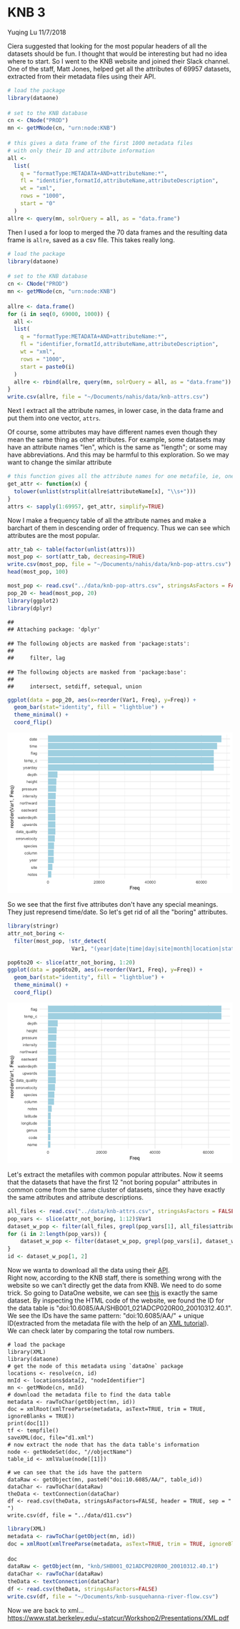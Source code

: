 KNB 3
================
Yuqing Lu
11/7/2018

Ciera suggested that looking for the most popular headers of all the datasets should be fun. I thought that would be interesting but had no idea where to start. So I went to the KNB website and joined their Slack channel. One of the staff, Matt Jones, helped get all the attributes of 69957 datasets, extracted from their metadata files using their API.

``` r
# load the package
library(dataone)

# set to the KNB database
cn <- CNode("PROD")
mn <- getMNode(cn, "urn:node:KNB")

# this gives a data frame of the first 1000 metadata files 
# with only their ID and attribute information
all <-
  list(
    q = "formatType:METADATA+AND+attributeName:*",
    fl = "identifier,formatId,attributeName,attributeDescription",
    wt = "xml",
    rows = "1000",
    start = "0"
  )
allre <- query(mn, solrQuery = all, as = "data.frame")
```

Then I used a for loop to merged the 70 data frames and the resulting data frame is `allre`, saved as a csv file. This takes really long.

``` r
# load the package
library(dataone)

# set to the KNB database
cn <- CNode("PROD")
mn <- getMNode(cn, "urn:node:KNB")

allre <- data.frame()
for (i in seq(0, 69000, 1000)) {
  all <-
  list(
    q = "formatType:METADATA+AND+attributeName:*",
    fl = "identifier,formatId,attributeName,attributeDescription",
    wt = "xml",
    rows = "1000",
    start = paste0(i)
  )
  allre <- rbind(allre, query(mn, solrQuery = all, as = "data.frame"))
}
write.csv(allre, file = "~/Documents/nahis/data/knb-attrs.csv")
```

Next I extract all the attribute names, in lower case, in the data frame and put them into one vector, `attrs`.

Of course, some attributes may have different names even though they mean the same thing as other attributes. For example, some datasets may have an attribute names "len", which is the same as "length"; or some may have abbreviations. And this may be harmful to this exploration. So we may want to change the similar attribute

``` r
# this function gives all the attribute names for one metafile, ie, one row of allre
get_attr <- function(x) {
  tolower(unlist(strsplit(allre$attributeName[x], "\\s+")))
}
attrs <- sapply(1:69957, get_attr, simplify=TRUE)
```

Now I make a frequency table of all the attribute names and make a barchart of them in descending order of frequency. Thus we can see which attributes are the most popular.

``` r
attr_tab <- table(factor(unlist(attrs)))
most_pop <- sort(attr_tab, decreasing=TRUE)
write.csv(most_pop, file = "~/Documents/nahis/data/knb-pop-attrs.csv")
head(most_pop, 100)
```

``` r
most_pop <- read.csv("../data/knb-pop-attrs.csv", stringsAsFactors = FALSE)
pop_20 <- head(most_pop, 20)
library(ggplot2)
library(dplyr)
```

    ## 
    ## Attaching package: 'dplyr'

    ## The following objects are masked from 'package:stats':
    ## 
    ##     filter, lag

    ## The following objects are masked from 'package:base':
    ## 
    ##     intersect, setdiff, setequal, union

``` r
ggplot(data = pop_20, aes(x=reorder(Var1, Freq), y=Freq)) +
  geom_bar(stat="identity", fill = "lightblue") +
  theme_minimal() +
  coord_flip()
```

![](../image/6to20-1.png)

So we see that the first five attributes don't have any special meanings. They just represend time/date. So let's get rid of all the "boring" attributes.

``` r
library(stringr)
attr_not_boring <- 
  filter(most_pop, !str_detect(
                    Var1, "(year|date|time|day|site|month|location|station)"))
```

``` r
pop6to20 <- slice(attr_not_boring, 1:20)
ggplot(data = pop6to20, aes(x=reorder(Var1, Freq), y=Freq)) +
  geom_bar(stat="identity", fill = "lightblue") +
  theme_minimal() +
  coord_flip()
```

![](../image/unnamed-chunk-7-1.png)

Let's extract the metafiles with common popular attributes. Now it seems that the datasets that have the first 12 "not boring popular" attributes in common come from the same cluster of datasets, since they have exactly the same attributes and attribute descriptions.

``` r
all_files <- read.csv("../data/knb-attrs.csv", stringsAsFactors = FALSE)
pop_vars <- slice(attr_not_boring, 1:12)$Var1
dataset_w_pop <- filter(all_files, grepl(pop_vars[1], all_files$attributeName))
for (i in 2:length(pop_vars)) {
    dataset_w_pop <- filter(dataset_w_pop, grepl(pop_vars[i], dataset_w_pop$attributeName))
}
id <- dataset_w_pop[1, 2]
```


Now we wanta to download all the data using their [API](https://github.com/DataONEorg/rdataone).  
Right now, according to the KNB staff, there is something wrong with the website so we can't directly get the data from KNB. We need to do some trick. So going to DataOne website, we can see [this](https://search.dataone.org/view/doi:10.6085/AA/SHB001_021ADCP020R00_20010312.50.1) is exactly the same dataset. By inspecting the HTML code of the website, we found the ID for the data table is "doi:10.6085/AA/SHB001_021ADCP020R00_20010312.40.1". We see the IDs have the same pattern: "doi:10.6085/AA/" + unique ID(extracted from the metadata file with the help of an [XML tutorial](https://www.stat.berkeley.edu/~statcur/Workshop2/Presentations/XML.pdf)).  
We can check later by comparing the total row numbers. 

```{r, eval = FALSE}
# load the package
library(XML)
library(dataone)
# get the node of this metadata using `dataOne` package
locations <- resolve(cn, id)
mnId <- locations$data[2, "nodeIdentifier"]
mn <- getMNode(cn, mnId)
# download the metadata file to find the data table
metadata <- rawToChar(getObject(mn, id))
doc = xmlRoot(xmlTreeParse(metadata, asText=TRUE, trim = TRUE, ignoreBlanks = TRUE))
print(doc[1])
tf <- tempfile()
saveXML(doc, file="d1.xml")
# now extract the node that has the data table's information
node <- getNodeSet(doc, "//objectName")
table_id <- xmlValue(node[[1]])
```



```{r}
# we can see that the ids have the pattern
dataRaw <- getObject(mn, paste0("doi:10.6085/AA/", table_id))
dataChar <- rawToChar(dataRaw)
theData <- textConnection(dataChar)
df <- read.csv(theData, stringsAsFactors=FALSE, header = TRUE, sep = " ")
write.csv(df, file = "../data/d11.csv")
```



``` r
library(XML)
metadata <- rawToChar(getObject(mn, id))
doc = xmlRoot(xmlTreeParse(metadata, asText=TRUE, trim = TRUE, ignoreBlanks = TRUE))

doc
dataRaw <- getObject(mn, "knb/SHB001_021ADCP020R00_20010312.40.1")
dataChar <- rawToChar(dataRaw)
theData <- textConnection(dataChar)
df <- read.csv(theData, stringsAsFactors=FALSE)
write.csv(df, file = "~/Documents/knb-susquehanna-river-flow.csv")
```

Now we are back to xml...
<https://www.stat.berkeley.edu/~statcur/Workshop2/Presentations/XML.pdf>

